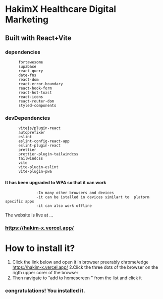 # HakimX Healthcare Digital Marketing

## Built with React+Vite

### dependencies

          fortawesome
          supabase
          react-query
          date-fns
          react-dom
          react-error-boundary
          react-hook-form
          react-hot-toast
          react-icons
          react-router-dom
          styled-components

### devDependencies

          vitejs/plugin-react
          autoprefixer
          eslint
          eslint-config-react-app
          eslint-plugin-react
          prettier
          prettier-plugin-tailwindcss
          tailwindcss
          vite
          vite-plugin-eslint
          vite-plugin-pwa

#### It has been upgraded to WPA so that it can work

                  -In many other browsers and devices
                  -it can be istalled in devices similart to  platorm specific apps
                  -it can also work offline

The website is live at ...

### https://hakim-x.vercel.app/

# How to install it?

1. Click the link below and open it in browser preerably chrome/edge
   https://hakim-x.vercel.app/
   2.Click the three dots of the browser on the rigth upper corer of the browser
2. Then navigate to "add to homescreen " from the list and click it

### congratulations! You installed it.

